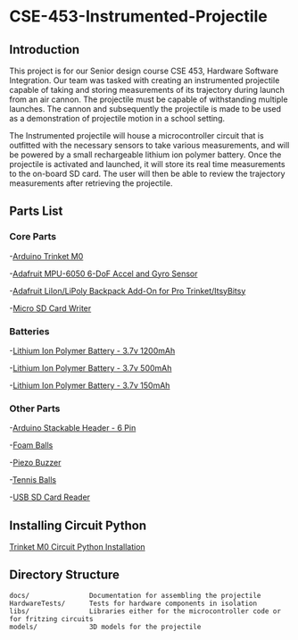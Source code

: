 # CSE-453-Instrumented-Projectile

## Introduction

This project is for our Senior design course CSE 453, Hardware Software Integration. Our team was tasked with creating an instrumented projectile capable of taking and storing measurements of its trajectory during launch from an air cannon. The projectile must be capable of withstanding multiple launches. The cannon and subsequently the projectile is made to be used as a demonstration of projectile motion in a school setting.

The Instrumented projectile will house a microcontroller circuit that is outfitted with the necessary sensors to take various measurements, and will be powered by a small rechargeable lithium ion polymer battery. Once the projectile is activated and launched, it will store its real time measurements to the on-board SD card. The user will then be able to review the trajectory measurements after retrieving the projectile.

## Parts List

### Core Parts

-[Arduino Trinket M0](https://www.adafruit.com/product/3500)

-[Adafruit MPU-6050 6-DoF Accel and Gyro Sensor](https://www.adafruit.com/product/3886)

-[Adafruit LiIon/LiPoly Backpack Add-On for Pro Trinket/ItsyBitsy](https://www.adafruit.com/product/2124)

-[Micro SD Card Writer](https://www.adafruit.com/product/254)

### Batteries

-[Lithium Ion Polymer Battery - 3.7v 1200mAh](https://www.adafruit.com/product/258)

-[Lithium Ion Polymer Battery - 3.7v 500mAh](https://www.adafruit.com/product/1578)

-[Lithium Ion Polymer Battery - 3.7v 150mAh](https://www.adafruit.com/product/1317)

### Other Parts

-[Arduino Stackable Header - 6 Pin](https://www.sparkfun.com/products/9280)

-[Foam Balls](https://www.amazon.com/Tourna-Tennis-Practice-Youth-Training/dp/B0076ZITY6/ref=sr_1_51?dchild=1&keywords=3%22+ball+made+of+soft+foam&qid=1618164029&sr=8-51)

-[Piezo Buzzer](https://www.adafruit.com/product/160)

-[Tennis Balls](https://www.amazon.com/Wilson-Sporting-Goods-Prime-Tennis/dp/B07CFH181X/ref=sr_1_2?dchild=1&keywords=tennis&qid=1616775832&sr=8-2&th=1&psc=1)

-[USB SD Card Reader](https://www.amazon.com/Adapter-Standard-Connector-Smartphones-Function/dp/B01BXSKPES)

## Installing Circuit Python

[Trinket M0 Circuit Python Installation](https://learn.adafruit.com/adafruit-trinket-m0-circuitpython-arduino/circuitpython)


## Directory Structure

```
docs/               Documentation for assembling the projectile
HardwareTests/      Tests for hardware components in isolation
libs/               Libraries either for the microcontroller code or for fritzing circuits
models/             3D models for the projectile
```
